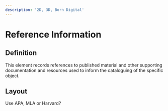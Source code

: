 ```yaml
---
description: '2D, 3D, Born Digital'
---
```


# Reference Information

## Definition

This element records references to published material and other supporting documentation and resources used to inform the cataloguing of the specific object. 

## Layout

Use APA, MLA or Harvard?

